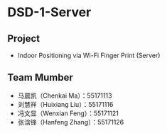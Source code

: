 # DSD-1-Server
## Project
  - Indoor Positioning via Wi-Fi Finger Print (Server)
## Team Mumber
  - 马晨凯（Chenkai Ma）：55171113
  - 刘慧祥（Huixiang Liu）：55171116
  - 冯文显（Wenxian Feng）：55171121
  - 张浛锋（Hanfeng Zhang）：55171126